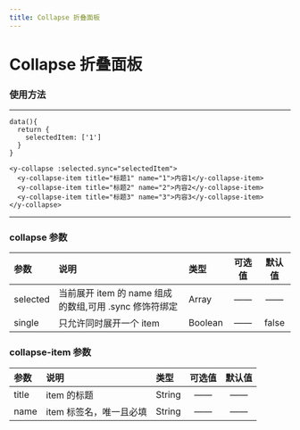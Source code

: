 ```yaml
---
title: Collapse 折叠面板
---
```


# Collapse 折叠面板

### 使用方法

---

<collapse-demo/>

```
data(){
  return {
    selectedItem: ['1']
  }
}

<y-collapse :selected.sync="selectedItem">
  <y-collapse-item title="标题1" name="1">内容1</y-collapse-item>
  <y-collapse-item title="标题2" name="2">内容2</y-collapse-item>
  <y-collapse-item title="标题3" name="3">内容3</y-collapse-item>
</y-collapse>
```

---

### collapse 参数

| 参数           | 说明           | 类型  | 可选值      | 默认值     |
|:------------- |:---------------|:-----|:-----:|:-----:|
|  selected     | 当前展开 item 的 name 组成的数组,可用 .sync 修饰符绑定 | Array |  ——  | —— |
|  single       | 只允许同时展开一个 item  | Boolean |  ——   | false |

### collapse-item 参数

| 参数           | 说明           | 类型  | 可选值      | 默认值     |
|:------------- |:---------------|:-----|:-----:|:-----:|
|  title      | item 的标题   | String |  ——  | —— |
|  name       | item 标签名，唯一且必填  | String |  ——   | —— |